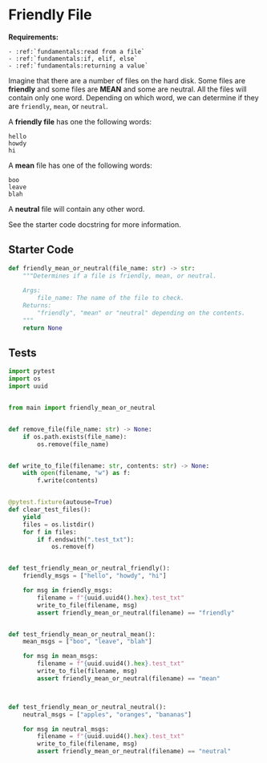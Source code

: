 # Friendly File



**Requirements:**
```eval_rst
- :ref:`fundamentals:read from a file`
- :ref:`fundamentals:if, elif, else`
- :ref:`fundamentals:returning a value`

```


Imagine that there are a number of files on the hard disk. Some files are **friendly** and some files are **MEAN** and some are neutral. All the files will contain only one word. Depending on which word, we can determine if they are `friendly`, `mean`, or `neutral`.

A **friendly file** has one the following words:

```
hello
howdy
hi
```

A **mean** file has one of the following words:

```
boo
leave
blah
```

A **neutral** file will contain any other word.

See the starter code docstring for more information.

## Starter Code
```python
def friendly_mean_or_neutral(file_name: str) -> str:
    """Determines if a file is friendly, mean, or neutral.
    
    Args:
        file_name: The name of the file to check.
    Returns:
        "friendly", "mean" or "neutral" depending on the contents.
    """
    return None
```

## Tests
```python
import pytest
import os
import uuid


from main import friendly_mean_or_neutral


def remove_file(file_name: str) -> None:
    if os.path.exists(file_name):
        os.remove(file_name)


def write_to_file(filename: str, contents: str) -> None:
    with open(filename, "w") as f:
        f.write(contents)


@pytest.fixture(autouse=True)
def clear_test_files():
    yield
    files = os.listdir()
    for f in files:
        if f.endswith(".test_txt"):
            os.remove(f)


def test_friendly_mean_or_neutral_friendly():
    friendly_msgs = ["hello", "howdy", "hi"]

    for msg in friendly_msgs:
        filename = f"{uuid.uuid4().hex}.test_txt"
        write_to_file(filename, msg)
        assert friendly_mean_or_neutral(filename) == "friendly"


def test_friendly_mean_or_neutral_mean():
    mean_msgs = ["boo", "leave", "blah"]

    for msg in mean_msgs:
        filename = f"{uuid.uuid4().hex}.test_txt"
        write_to_file(filename, msg)
        assert friendly_mean_or_neutral(filename) == "mean"



def test_friendly_mean_or_neutral_neutral():
    neutral_msgs = ["apples", "oranges", "bananas"]

    for msg in neutral_msgs:
        filename = f"{uuid.uuid4().hex}.test_txt"
        write_to_file(filename, msg)
        assert friendly_mean_or_neutral(filename) == "neutral"
```
